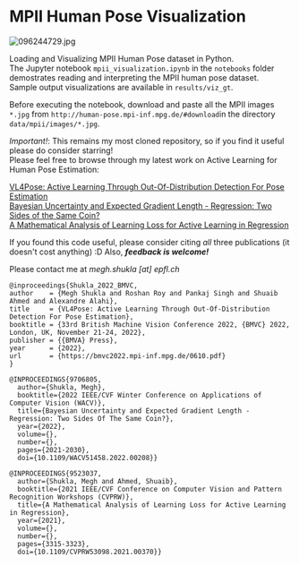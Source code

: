 # MPII Human Pose Visualization <br>

![096244729.jpg](/results/viz_gt/096244729.jpg)

Loading and Visualizing MPII Human Pose dataset in Python. <br>
The Jupyter notebook ```mpii_visualization.ipynb``` in the ```notebooks``` folder demostrates reading and interpreting the MPII human pose dataset. <br>
Sample output visualizations are available in ```results/viz_gt```.

Before executing the notebook, download and paste all the MPII images ```*.jpg``` from ```http://human-pose.mpi-inf.mpg.de/#download```in the directory ```data/mpii/images/*.jpg```.

_Important!_: This remains my most cloned repository, so if you find it useful please do consider starring! <br>
Please feel free to browse through my latest work on Active Learning for Human Pose Estimation:

[VL4Pose: Active Learning Through Out-Of-Distribution Detection For Pose Estimation](https://bmvc2022.mpi-inf.mpg.de/610/) <br>
[Bayesian Uncertainty and Expected Gradient Length - Regression: Two Sides of the Same Coin?](https://openaccess.thecvf.com/content/WACV2022/html/Shukla_Bayesian_Uncertainty_and_Expected_Gradient_Length_-_Regression_Two_Sides_WACV_2022_paper.html) <br>
[A Mathematical Analysis of Learning Loss for Active Learning in Regression](https://openaccess.thecvf.com/content/CVPR2021W/TCV/papers/Shukla_A_Mathematical_Analysis_of_Learning_Loss_for_Active_Learning_in_CVPRW_2021_paper.pdf) <br>

If you found this code useful, please consider citing _all_ three publications (it doesn't cost anything) :D
Also, **_feedback is welcome!_**

Please contact me at _megh.shukla [at] epfl.ch_

```
@inproceedings{Shukla_2022_BMVC,
author    = {Megh Shukla and Roshan Roy and Pankaj Singh and Shuaib Ahmed and Alexandre Alahi},
title     = {VL4Pose: Active Learning Through Out-Of-Distribution Detection For Pose Estimation},
booktitle = {33rd British Machine Vision Conference 2022, {BMVC} 2022, London, UK, November 21-24, 2022},
publisher = {{BMVA} Press},
year      = {2022},
url       = {https://bmvc2022.mpi-inf.mpg.de/0610.pdf}
}

@INPROCEEDINGS{9706805,
  author={Shukla, Megh},
  booktitle={2022 IEEE/CVF Winter Conference on Applications of Computer Vision (WACV)}, 
  title={Bayesian Uncertainty and Expected Gradient Length - Regression: Two Sides Of The Same Coin?}, 
  year={2022},
  volume={},
  number={},
  pages={2021-2030},
  doi={10.1109/WACV51458.2022.00208}}

@INPROCEEDINGS{9523037,
  author={Shukla, Megh and Ahmed, Shuaib},
  booktitle={2021 IEEE/CVF Conference on Computer Vision and Pattern Recognition Workshops (CVPRW)}, 
  title={A Mathematical Analysis of Learning Loss for Active Learning in Regression}, 
  year={2021},
  volume={},
  number={},
  pages={3315-3323},
  doi={10.1109/CVPRW53098.2021.00370}}

```
